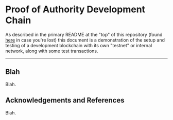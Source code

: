 # Proof of Authority Development Chain

As described in the primary README at the "top" of this repository (found [here](../README.md) in case you're lost) this document is a demonstration of the setup and testing of a development blockchain with its own "testnet" or internal network, along with some test transactions.

---

## Blah

Blah.

## Acknowledgements and References

Blah.